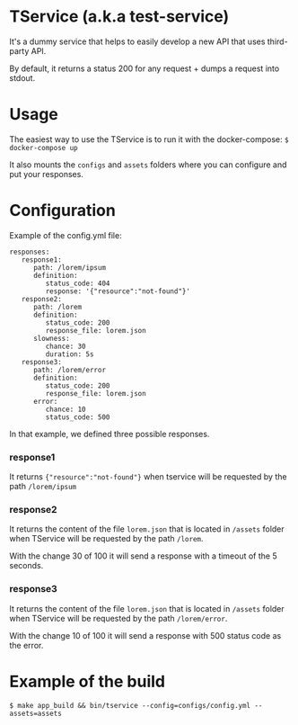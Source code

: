 # TService (a.k.a test-service)

It's a dummy service that helps to easily develop a new API that uses third-party API.

By default, it returns a status 200 for any request + dumps a request into stdout.

# Usage

The easiest way to use the TService is to run it with the docker-compose:
`$ docker-compose up`

It also mounts the `configs` and `assets` folders where you can configure and put your responses.

# Configuration

Example of the config.yml file:

```
responses:
   response1:
      path: /lorem/ipsum
      definition:
         status_code: 404
         response: '{"resource":"not-found"}'
   response2:
      path: /lorem
      definition:
         status_code: 200
         response_file: lorem.json
      slowness:
         chance: 30
         duration: 5s
   response3:
      path: /lorem/error
      definition:
         status_code: 200
         response_file: lorem.json
      error:
         chance: 10
         status_code: 500
```      

In that example, we defined three possible responses.

### response1

It returns `{"resource":"not-found"}` when tservice will be requested by the path `/lorem/ipsum`

### response2

It returns the content of the file `lorem.json` that is located in `/assets` folder when TService will be requested by the path `/lorem`.

With the change 30 of 100 it will send a response with a timeout of the 5 seconds.

### response3

It returns the content of the file `lorem.json` that is located in `/assets` folder when TService will be requested by the path `/lorem/error`.

With the change 10 of 100 it will send a response with 500 status code as the error.

# Example of the build

`$ make app_build && bin/tservice --config=configs/config.yml --assets=assets`